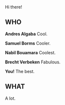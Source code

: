 Hi there!

## WHO

**Andres Algaba**
Cool.

**Samuel Borms**
Cooler.

**Nabil Bouamara**
Coolest.

**Brecht Verbeken**
Fabulous.

**You!**
The best.

## WHAT

A lot.
